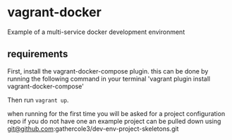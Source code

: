 # vagrant-docker
Example of a multi-service docker development environment

## requirements

First, install the vagrant-docker-compose plugin. this can be done by running the following command in your terminal
  'vagrant plugin install vagrant-docker-compose'

Then run `vagrant up`.

when running for the first time you will be asked for a project configuration repo
if you do not have one an example project can be pulled down using git@github.com:gathercole3/dev-env-project-skeletons.git

